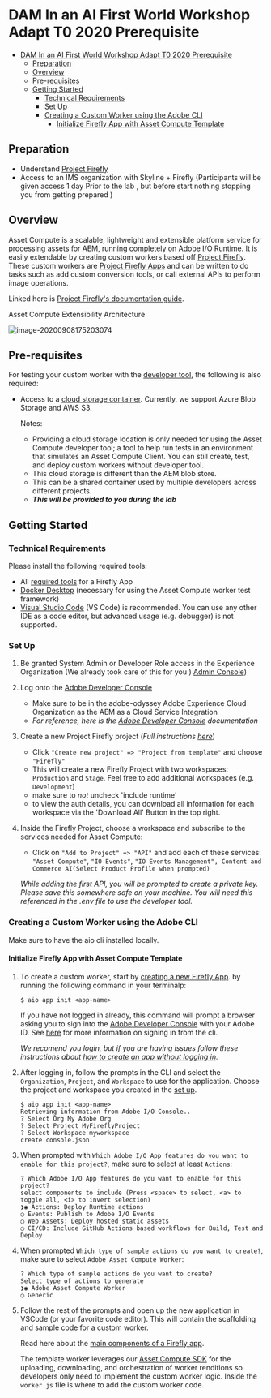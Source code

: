 # DAM In an AI First World Workshop Adapt T0 2020 Prerequisite 

- [DAM In an AI First World Workshop Adapt T0 2020 Prerequisite](#dam-in-an-ai-first-world-workshop-adapt-t0-2020-prerequisite)
  - [Preparation](#preparation)
  - [Overview](#overview)
  - [Pre-requisites](#pre-requisites)
  - [Getting Started](#getting-started)
    - [Technical Requirements](#technical-requirements)
    - [Set Up](#set-up)
    - [Creating a Custom Worker using the Adobe CLI](#creating-a-custom-worker-using-the-adobe-cli)
      - [Initialize Firefly App with Asset Compute Template](#initialize-firefly-app-with-asset-compute-template)

## Preparation

- Understand [Project Firefly](https://github.com/AdobeDocs/project-firefly)
- Access to an IMS organization with Skyline + Firefly (Participants will be given access 1 day Prior to the lab , but before start nothing stopping you from getting prepared )

## Overview

Asset Compute is a scalable, lightweight and extensible platform service for processing assets for AEM, running completely on Adobe I/O Runtime. It is easily extendable by creating custom workers based off [Project Firefly](https://www.adobe.io/apis/experienceplatform/project-firefly/docs.html#!AdobeDocs/project-firefly/master/overview/what_is.md). These custom workers are [Project Firefly Apps](https://www.adobe.io/apis/experienceplatform/project-firefly/docs.html#!AdobeDocs/project-firefly/master/getting_started/first_app.md) and can be written to do tasks such as add custom conversion tools, or call external APIs to perform image operations.

Linked here is [Project Firefly's documentation guide](https://www.adobe.io/apis/experienceplatform/project-firefly/docs.html).

Asset Compute Extensibility Architecture

![image-20200908175203074](Prerequisite/image-20200908175203074.png)

## Pre-requisites

For testing your custom worker with the [developer tool](https://github.com/adobe/asset-compute-devtool), the following is also required:

- Access to a [cloud storage container](https://github.com/adobe/asset-compute-devtool#prerequisites). Currently, we support Azure Blob Storage and AWS S3.

  Notes:

  - Providing a cloud storage location is only needed for using the Asset Compute developer tool; a tool to help run tests in an environment that simulates an Asset Compute Client. You can still create, test, and deploy custom workers without developer tool.
  - This cloud storage is different than the AEM blob store.
  - This can be a shared container used by multiple developers across different projects.
  - ***This will be provided to you during the lab***

## Getting Started

### Technical Requirements

Please install the following required tools:

- All [required tools](https://github.com/AdobeDocs/project-firefly/blob/master/getting_started/setup.md#required-tools) for a Firefly App
- [Docker Desktop](https://www.docker.com/get-started) (necessary for using the Asset Compute worker test framework)
- [Visual Studio Code](https://code.visualstudio.com/download) (VS Code) is recommended. You can use any other IDE as a code editor, but advanced usage (e.g. debugger) is not supported.

### Set Up

1. Be granted System Admin or Developer Role access in the Experience Organization (We already took care of this for you ) [Admin Console](https://adminconsole.adobe.com/overview))

2. Log onto the [Adobe Developer Console](https://console.adobe.io/)

   - Make sure to be in the adobe-odyssey Adobe Experience Cloud Organization as the AEM as a Cloud Service Integration
   - *For reference, here is the [Adobe Developer Console](https://www.adobe.io/apis/experienceplatform/console/docs.html) documentation*

3. Create a new Project Firefly project (*Full instructions [here](https://www.adobe.io/apis/experienceplatform/project-firefly/docs.html#!AdobeDocs/project-firefly/master/getting_started/first_app.md)*)

   - Click `"Create new project" => "Project from template"` and choose `"Firefly"`
   - This will create a new Firefly Project with two workspaces: `Production` and `Stage`. Feel free to add additional workspaces (e.g. `Development`)
   - make sure to *not* uncheck 'include runtime'
    - to view the auth details, you can download all information for each workspace via the 'Download All' Button in the top right.

4. Inside the Firefly Project, choose a workspace and subscribe to the services needed for Asset Compute:
   - Click on `"Add to Project" => "API"` and add each of these services: `"Asset Compute"`, `"IO Events"`, `"IO Events Management", Content and Commerce AI(Select Product Profile when prompted)`
     
   *While adding the first API, you will be prompted to create a private key. Please save this somewhere safe on your machine. You will need this referenced in the .env file to use the developer tool.*

### Creating a Custom Worker using the Adobe CLI

Make sure to have the aio cli installed locally.

#### Initialize Firefly App with Asset Compute Template

1. To create a custom worker, start by [creating a new Firefly App](https://github.com/AdobeDocs/project-firefly/blob/master/getting_started/first_app.md#4-bootstrapping-new-app-using-the-cli). by running the following command in your terminalp:

   ```
   $ aio app init <app-name>  
   ```
  
   If you have not logged in already, this command will prompt a browser asking you to sign into the [Adobe Developer Console](https://console.adobe.io/) with your Adobe ID. See [here](https://github.com/AdobeDocs/project-firefly/blob/master/getting_started/first_app.md#3-signing-in-from-cli) for more information on signing in from the cli.

   *We recomend you login, but if you are having issues follow these instructions about [how to create an app without logging in](https://github.com/AdobeDocs/project-firefly/blob/master/getting_started/first_app.md#42-developer-is-not-logged-in-as-enterprise-organization-user).*

2. After logging in, follow the prompts in the CLI and select the `Organization`, `Project`, and `Workspace` to use for the application. Choose the project and workspace you created in the [set up](https://git.corp.adobe.com/nui/nui/blob/master/doc/developer/CustomWorkerDeveloperGuide.md#set-up).

   ```
   $ aio app init <app-name>  
   Retrieving information from Adobe I/O Console..
   ? Select Org My Adobe Org
   ? Select Project MyFireflyProject
   ? Select Workspace myworkspace
   create console.json
   ```

3. When prompted with `Which Adobe I/O App features do you want to enable for this project?`, make sure to select at least `Actions`:

   ```
   ? Which Adobe I/O App features do you want to enable for this project?
   select components to include (Press <space> to select, <a> to toggle all, <i> to invert selection)
   ❯◉ Actions: Deploy Runtime actions
   ◯ Events: Publish to Adobe I/O Events
   ◯ Web Assets: Deploy hosted static assets
   ◯ CI/CD: Include GitHub Actions based workflows for Build, Test and Deploy
   ```

4. When prompted `Which type of sample actions do you want to create?`, make sure to select `Adobe Asset Compute Worker`:

   ```
   ? Which type of sample actions do you want to create?
   Select type of actions to generate
   ❯◉ Adobe Asset Compute Worker
   ◯ Generic
   ```

5. Follow the rest of the prompts and open up the new application in VSCode (or your favorite code editor). This will contain the scaffolding and sample code for a custom worker.

   Read here about the [main components of a Firefly app](https://github.com/AdobeDocs/project-firefly/blob/master/getting_started/first_app.md#5-anatomy-of-a-project-firefly-application).

   The template worker leverages our [Asset Compute SDK](https://github.com/adobe/asset-compute-sdk#asset-compute-sdk) for the uploading, downloading, and orchestration of worker renditions so developers only need to implement the custom worker logic. Inside the `worker.js` file is where to add the custom worker code.